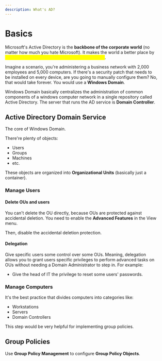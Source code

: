 ```yaml
---
description: What's AD?
---
```


# Basics

Microsoft's Active Directory is the **backbone of the corporate world** (no matter how much you hate Microsoft). It makes the world a better place by <mark style="color:yellow;">simplifying the management of devices and users</mark>.

Imagine a scenario, you're administering a business network with 2,000 employees and 5,000 computers. If there's a security patch that needs to be installed on every device, are you going to manually configure them? No, that would take forever. You would use a **Windows Domain**.

Windows Domain basically centralizes the administration of common components of a windows computer network in a single repository called Active Directory. The server that runs the AD service is **Domain Controller**.

## Active Directory Domain Service

The core of Windows Domain.

There're plenty of objects:

* Users
* Groups
* Machines
* etc.

These objects are organized into **Organizational Units** (basically just a container).

### Manage Users

#### Delete OUs and users

You can't delete the OU directly, because OUs are protected against accidental deletion. You need to enable the **Advanced Features** in the View menu.

Then, disable the accidental deletion protection.

#### Delegation

Give specific users some control over some OUs. Meaning, delegation allows you to grant users specific privileges to perform advanced tasks on OUs without needing a Domain Administrator to step in. For example:

* Give the head of IT the privilege to reset some users' passwords.

### Manage Computers

It's the best practice that divides computers into categories like:

* Workstations
* Servers
* Domain Controllers

This step would be very helpful for implementing group policies.

## Group Policies

Use **Group Policy Management** to configure **Group Policy Objects**.

